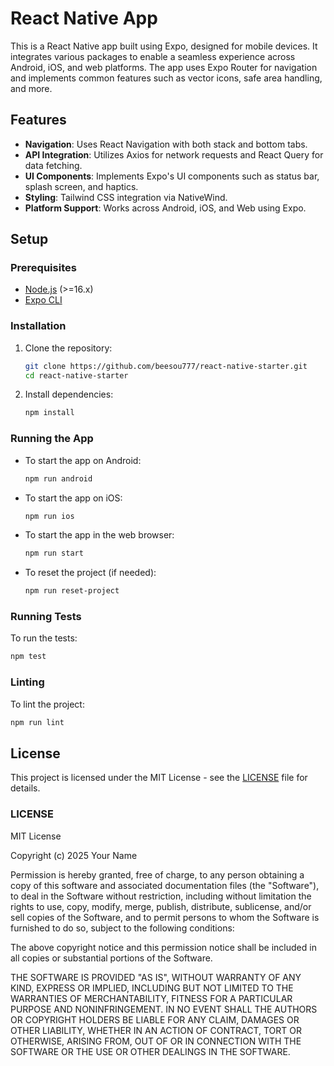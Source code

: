 
# React Native App

This is a React Native app built using Expo, designed for mobile devices. It integrates various packages to enable a seamless experience across Android, iOS, and web platforms. The app uses Expo Router for navigation and implements common features such as vector icons, safe area handling, and more.

## Features

- **Navigation**: Uses React Navigation with both stack and bottom tabs.
- **API Integration**: Utilizes Axios for network requests and React Query for data fetching.
- **UI Components**: Implements Expo's UI components such as status bar, splash screen, and haptics.
- **Styling**: Tailwind CSS integration via NativeWind.
- **Platform Support**: Works across Android, iOS, and Web using Expo.

## Setup

### Prerequisites

- [Node.js](https://nodejs.org/) (>=16.x)
- [Expo CLI](https://docs.expo.dev/get-started/installation/)

### Installation

1. Clone the repository:
    ```bash
    git clone https://github.com/beesou777/react-native-starter.git
    cd react-native-starter
    ```

2. Install dependencies:
    ```bash
    npm install
    ```

### Running the App

- To start the app on Android:
    ```bash
    npm run android
    ```

- To start the app on iOS:
    ```bash
    npm run ios
    ```

- To start the app in the web browser:
    ```bash
    npm run start
    ```

- To reset the project (if needed):
    ```bash
    npm run reset-project
    ```

### Running Tests

To run the tests:
```bash
npm test
```

### Linting

To lint the project:
```bash
npm run lint
```

## License

This project is licensed under the MIT License - see the [LICENSE](./LICENSE) file for details.

### LICENSE

MIT License

Copyright (c) 2025 Your Name

Permission is hereby granted, free of charge, to any person obtaining a copy
of this software and associated documentation files (the "Software"), to deal
in the Software without restriction, including without limitation the rights
to use, copy, modify, merge, publish, distribute, sublicense, and/or sell
copies of the Software, and to permit persons to whom the Software is
furnished to do so, subject to the following conditions:

The above copyright notice and this permission notice shall be included in all
copies or substantial portions of the Software.

THE SOFTWARE IS PROVIDED "AS IS", WITHOUT WARRANTY OF ANY KIND, EXPRESS OR
IMPLIED, INCLUDING BUT NOT LIMITED TO THE WARRANTIES OF MERCHANTABILITY,
FITNESS FOR A PARTICULAR PURPOSE AND NONINFRINGEMENT. IN NO EVENT SHALL THE
AUTHORS OR COPYRIGHT HOLDERS BE LIABLE FOR ANY CLAIM, DAMAGES OR OTHER
LIABILITY, WHETHER IN AN ACTION OF CONTRACT, TORT OR OTHERWISE, ARISING FROM,
OUT OF OR IN CONNECTION WITH THE SOFTWARE OR THE USE OR OTHER DEALINGS IN THE
SOFTWARE.